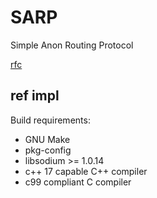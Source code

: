 # SARP

Simple Anon Routing Protocol

[rfc](doc/proto_v0.txt)

## ref impl 

Build requirements:

* GNU Make
* pkg-config
* libsodium >= 1.0.14 
* c++ 17 capable C++ compiler
* c99 compliant C compiler

